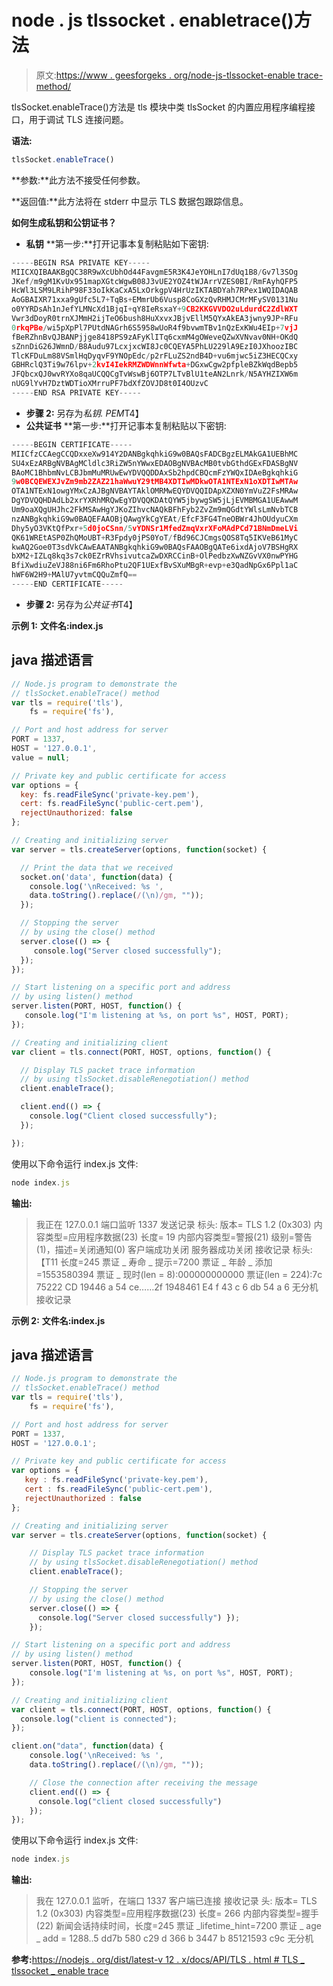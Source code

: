 # node . js tlssocket . enabletrace()方法

> 原文:[https://www . geesforgeks . org/node-js-tlssocket-enable trace-method/](https://www.geeksforgeeks.org/node-js-tlssocket-enabletrace-method/)

tlsSocket.enableTrace()方法是 tls 模块中类 tlsSocket 的内置应用程序编程接口，用于调试 TLS 连接问题。

**语法:**

```js
tlsSocket.enableTrace()
```

**参数:**此方法不接受任何参数。

**返回值:**此方法将在 stderr 中显示 TLS 数据包跟踪信息。

**如何生成私钥和公钥证书？**

*   **私钥**
    **第一步:**打开记事本复制粘贴如下密钥:

```js
-----BEGIN RSA PRIVATE KEY-----
MIICXQIBAAKBgQC38R9wXcUbhOd44FavgmE5R3K4JeYOHLnI7dUq1B8/Gv7l3SOg
JKef/m9gM1KvUx951mapXGtcWgwB08J3vUE2YOZ4tWJArrVZES0BI/RmFAyhQFP5
HcWl3LSM9LRihP98F33oIkKaCxA5LxOrkgpV4HrUzIKTABDYah7RPex1WQIDAQAB
AoGBAIXR71xxa9gUfc5L7+TqBs+EMmrUb6Vusp8CoGXzQvRHMJCMrMFySV0131Nu
o0YYRDsAh1nJefYLMNcXd1BjqI+qY8IeRsxaY+9CB2KKGVVDO2uLdurdC2ZdlWXT
Vwr3dDoyR0trnXJMmH2ijTeO6bush8HuXxvxJBjvEllM5QYxAkEA3jwny9JP+RFu
0rkqPBe/wi5pXpPl7PUtdNAGrh6S5958wUoR4f9bvwmTBv1nQzExKWu4EIp+7vjJ
fBeRZhnBvQJBANPjjge8418PS9zAFyKlITq6cxmM4gOWeveQZwXVNvav0NH+OKdQ
sZnnDiG26JWmnD/B8Audu97LcxjxcWI8Jc0CQEYA5PhLU229lA9EzI0JXhoozIBC
TlcKFDuLm88VSmlHqDyqvF9YNOpEdc/p2rFLuZS2ndB4D+vu6mjwc5iZ3HECQCxy
GBHRclQ3Ti9w76lpv+2kvI4IekRMZWDWnnWfwta+DGxwCgw2pfpleBZkWqdBepb5
JFQbcxQJ0wvRYXo8qaUCQQCgTvWswBj6OTP7LTvBlU1teAN2Lnrk/N5AYHZIXW6m
nUG9lYvH7DztWDTioXMrruPF7bdXfZOVJD8t0I4OUzvC
-----END RSA PRIVATE KEY-----
```

*   **步骤 2:** 另存为*私钥. PEM*T4】
*   **公共证书**
    **第一步:**打开记事本复制粘贴以下密钥:

```js
-----BEGIN CERTIFICATE-----
MIICfzCCAegCCQDxxeXw914Y2DANBgkqhkiG9w0BAQsFADCBgzELMAkGA1UEBhMC
SU4xEzARBgNVBAgMCldlc3RiZW5nYWwxEDAOBgNVBAcMB0tvbGthdGExFDASBgNV
BAoMC1BhbmNvLCBJbmMuMRUwEwYDVQQDDAxSb2hpdCBQcmFzYWQxIDAeBgkqhkiG
9w0BCQEWEXJvZm9mb2ZAZ21haWwuY29tMB4XDTIwMDkwOTA1NTExN1oXDTIwMTAw
OTA1NTExN1owgYMxCzAJBgNVBAYTAklOMRMwEQYDVQQIDApXZXN0YmVuZ2FsMRAw
DgYDVQQHDAdLb2xrYXRhMRQwEgYDVQQKDAtQYW5jbywgSW5jLjEVMBMGA1UEAwwM
Um9oaXQgUHJhc2FkMSAwHgYJKoZIhvcNAQkBFhFyb2ZvZm9mQGdtYWlsLmNvbTCB
nzANBgkqhkiG9w0BAQEFAAOBjQAwgYkCgYEAt/EfcF3FG4TneOBWr4JhOUdyuCXm
Dhy5yO3VKtQfPxr+5d0joCSnn/5vYDNSr1MfedZmqVxrXFoMAdPCd71BNmDmeLVi
QK61WREtASP0ZhQMoUBT+R3Fpdy0jPS0YoT/fBd96CJCmgsQOS8Tq5IKVeB61MyC
kwAQ2Goe0T3sdVkCAwEAATANBgkqhkiG9w0BAQsFAAOBgQATe6ixdAjoV7BSHgRX
bXM2+IZLq8kq3s7ck0EZrRVhsivutcaZwDXRCCinB+OlPedbzXwNZGvVX0nwPYHG
BfiXwdiuZeVJ88ni6Fm6RhoPtu2QF1UExfBvSXuMBgR+evp+e3QadNpGx6Ppl1aC
hWF6W2H9+MAlU7yvtmCQQuZmfQ==
-----END CERTIFICATE-----
```

*   **步骤 2:** 另存为*公共证书*T4】

**示例 1:** **文件名:index.js**

## java 描述语言

```js
// Node.js program to demonstrate the
// tlsSocket.enableTrace() method
var tls = require('tls'),
    fs = require('fs'),

// Port and host address for server   
PORT = 1337,
HOST = '127.0.0.1',
value = null;

// Private key and public certificate for access
var options = {
  key: fs.readFileSync('private-key.pem'),
  cert: fs.readFileSync('public-cert.pem'),
  rejectUnauthorized: false
};

// Creating and initializing server
var server = tls.createServer(options, function(socket) {

  // Print the data that we received
  socket.on('data', function(data) {
    console.log('\nReceived: %s ',
    data.toString().replace(/(\n)/gm, ""));
  });

  // Stopping the server
  // by using the close() method
  server.close(() => {
     console.log("Server closed successfully");
  });
});

// Start listening on a specific port and address
// by using listen() method
server.listen(PORT, HOST, function() {
   console.log("I'm listening at %s, on port %s", HOST, PORT);
});

// Creating and initializing client
var client = tls.connect(PORT, HOST, options, function() {

  // Display TLS packet trace information
  // by using tlsSocket.disableRenegotiation() method
  client.enableTrace();

  client.end(() => {
    console.log("Client closed successfully");
  });

});
```

使用以下命令运行 index.js 文件:

```js
node index.js
```

**输出:**

> 我正在 127.0.0.1 端口监听 1337
> 发送记录
> 标头:
> 版本= TLS 1.2 (0x303)
> 内容类型=应用程序数据(23)
> 长度= 19
> 内部内容类型=警报(21)
> 级别=警告(1)，描述=关闭通知(0)
> 客户端成功关闭
> 服务器成功关闭
> 接收记录
> 标头:【T11 长度=245
> 票证 _ 寿命 _ 提示=7200
> 票证 _ 年龄 _ 添加=1553580394
> 票证 _ 现时(len = 8):000000000000
> 票证(len = 224):7c 75222 CD 19446 a 54 ce……2f 1948461 E4 f 43 c 6 db 54 a 6
> 无分机
> 接收记录

**示例 2:** **文件名:index.js**

## java 描述语言

```js
// Node.js program to demonstrate the
// tlsSocket.enableTrace() method
var tls = require('tls'),
    fs = require('fs'),

// Port and host address for server
PORT = 1337,
HOST = '127.0.0.1';

// Private key and public certificate for access
var options = {
   key : fs.readFileSync('private-key.pem'),
   cert : fs.readFileSync('public-cert.pem'),
   rejectUnauthorized : false
};

// Creating and initializing server
var server = tls.createServer(options, function(socket) {

    // Display TLS packet trace information
    // by using tlsSocket.disableRenegotiation() method
    client.enableTrace();

    // Stopping the server
    // by using the close() method
    server.close(() => {
      console.log("Server closed successfully") });
    });

// Start listening on a specific port and address
// by using listen() method
server.listen(PORT, HOST, function() {
    console.log("I'm listening at %s, on port %s", HOST, PORT);
});

// Creating and initializing client
var client = tls.connect(PORT, HOST, options, function() {
  console.log("client is connected");
});

client.on("data", function(data) {
    console.log('\nReceived: %s ',
    data.toString().replace(/(\n)/gm, ""));

    // Close the connection after receiving the message
    client.end(() => {
      console.log("client closed successfully")
    });
});
```

使用以下命令运行 index.js 文件:

```js
node index.js
```

**输出:**

> 我在 127.0.0.1 监听，在端口 1337
> 客户端已连接
> 接收记录
> 头:
> 版本= TLS 1.2 (0x303)
> 内容类型=应用程序数据(23)
> 长度= 266
> 内部内容类型=握手(22)
> 新闻会话持续时间，长度=245
> 票证 _lifetime_hint=7200
> 票证 _ age _ add = 1288..5 dd7b 580 c29 d 366 b 3447 b 85121593 c9c
> 无分机

**参考:**[https://nodejs . org/dist/latest-v 12 . x/docs/API/TLS . html # TLS _ tlssocket _ enable trace](https://nodejs.org/dist/latest-v12.x/docs/api/tls.html#tls_tlssocket_enabletrace)